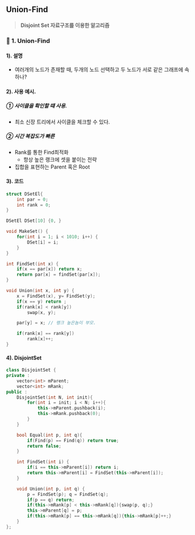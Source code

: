 ## Union-Find
> #### Disjoint Set 자료구조를 이용한 알고리즘

### 📄 1. Union-Find

#### 1). 설명

* 여러개의 노드가 존재할 때, 두개의 노드 선택하고 두 노드가 서로 같은 그래프에 속하나?

#### 2). 사용 예시.

##### ① 사이클을 확인할 떄 사용.
* 최소 신장 트리에서 사이클을 체크할 수 있다.

##### ② 시간 복잡도가 빠른
* Rank를 통한 Find최적화 
  * 항상 높은 랭크에 셋을 붙이는 전략
* 집합을 표현하는 Parent 혹은 Root

#### 3). 코드

```cpp
struct DSetEl{
    int par = 0;
    int rank = 0;
}

DSetEl DSet[10] {0, }

void MakeSet() {
    for(int i = 1; i < 1010; i++) {
        DSet[i] = i;
    }
}

int FindSet(int x) {
    if(x == par[x]) return x;
    return par[x] = findSet(par[x]);
} 

void Union(int x, int y) {
    x = FindSet(x), y= FindSet(y);
    if(x == y) return ;
    if(rank[x] < rank[y])
        swap(x, y);

    par[y] = x; // 랭크 높은놈이 부모.

    if(rank[x] == rank[y])
        rank[x]++;
} 
```

#### 4). DisjointSet
```cpp
class DisjointSet {
private : 
    vector<int> mParent;
    vector<int> mRank;
public :
    DisjointSet(int N, int init){
        for(int i = init; i < N; i++){
            this->mParent.pushback(i);
            this->mRank.pushback(0);
        }
    }

    bool Equal(int p, int q){
        if(Find(p) == Find(q)) return true;
        return false;
    }

    int FindSet(int i) {
        if(i == this->mParent[i]) return i;
        return this->mParent[i] = FindSet(this->mParent[i]);
    }

    void Union(int p, int q) {
        p = FindSet(p); q = FindSet(q);
        if(p == q) return;
        if(this->mRank[p] < this->mRank[q]){swap(p, q);}
        this->mParent[q] = p;
        if(this->mRank[p] == this->mRank[q]){this->mRank[p]++;}
    }
};
```